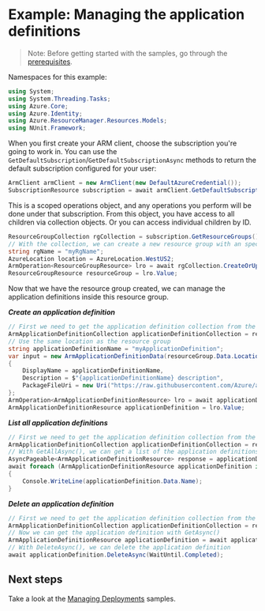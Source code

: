 # Example: Managing the application definitions

>Note: Before getting started with the samples, go through the [prerequisites](https://github.com/Azure/azure-sdk-for-net/tree/main/sdk/resourcemanager/Azure.ResourceManager#prerequisites).

Namespaces for this example:
```C# Snippet:Manage_ApplicationDefinitions_Namespaces
using System;
using System.Threading.Tasks;
using Azure.Core;
using Azure.Identity;
using Azure.ResourceManager.Resources.Models;
using NUnit.Framework;
```

When you first create your ARM client, choose the subscription you're going to work in. You can use the `GetDefaultSubscription`/`GetDefaultSubscriptionAsync` methods to return the default subscription configured for your user:

```C# Snippet:Readme_DefaultSubscription
ArmClient armClient = new ArmClient(new DefaultAzureCredential());
SubscriptionResource subscription = await armClient.GetDefaultSubscriptionAsync();
```

This is a scoped operations object, and any operations you perform will be done under that subscription. From this object, you have access to all children via collection objects. Or you can access individual children by ID.

```C# Snippet:Readme_GetResourceGroupCollection
ResourceGroupCollection rgCollection = subscription.GetResourceGroups();
// With the collection, we can create a new resource group with an specific name
string rgName = "myRgName";
AzureLocation location = AzureLocation.WestUS2;
ArmOperation<ResourceGroupResource> lro = await rgCollection.CreateOrUpdateAsync(WaitUntil.Completed, rgName, new ResourceGroupData(location));
ResourceGroupResource resourceGroup = lro.Value;
```

Now that we have the resource group created, we can manage the application definitions inside this resource group.

***Create an application definition***

```C# Snippet:Managing_ApplicationDefinitions_CreateAnApplicationDefinition
// First we need to get the application definition collection from the resource group
ArmApplicationDefinitionCollection applicationDefinitionCollection = resourceGroup.GetArmApplicationDefinitions();
// Use the same location as the resource group
string applicationDefinitionName = "myApplicationDefinition";
var input = new ArmApplicationDefinitionData(resourceGroup.Data.Location, ArmApplicationLockLevel.None)
{
    DisplayName = applicationDefinitionName,
    Description = $"{applicationDefinitionName} description",
    PackageFileUri = new Uri("https://raw.githubusercontent.com/Azure/azure-managedapp-samples/master/Managed%20Application%20Sample%20Packages/201-managed-storage-account/managedstorage.zip")
};
ArmOperation<ArmApplicationDefinitionResource> lro = await applicationDefinitionCollection.CreateOrUpdateAsync(WaitUntil.Completed, applicationDefinitionName, input);
ArmApplicationDefinitionResource applicationDefinition = lro.Value;
```

***List all application definitions***

```C# Snippet:Managing_ApplicationDefinitions_ListAllApplicationDefinitions
// First we need to get the application definition collection from the resource group
ArmApplicationDefinitionCollection applicationDefinitionCollection = resourceGroup.GetArmApplicationDefinitions();
// With GetAllAsync(), we can get a list of the application definitions in the collection
AsyncPageable<ArmApplicationDefinitionResource> response = applicationDefinitionCollection.GetAllAsync();
await foreach (ArmApplicationDefinitionResource applicationDefinition in response)
{
    Console.WriteLine(applicationDefinition.Data.Name);
}
```

***Delete an application definition***

```C# Snippet:Managing_ApplicationDefinitions_DeleteAnApplicationDefinition
// First we need to get the application definition collection from the resource group
ArmApplicationDefinitionCollection applicationDefinitionCollection = resourceGroup.GetArmApplicationDefinitions();
// Now we can get the application definition with GetAsync()
ArmApplicationDefinitionResource applicationDefinition = await applicationDefinitionCollection.GetAsync("myApplicationDefinition");
// With DeleteAsync(), we can delete the application definition
await applicationDefinition.DeleteAsync(WaitUntil.Completed);
```


## Next steps
Take a look at the [Managing Deployments](https://github.com/Azure/azure-sdk-for-net/blob/main/sdk/resources/Azure.ResourceManager.Resources/samples/Sample2_ManagingDeployments.md) samples.
